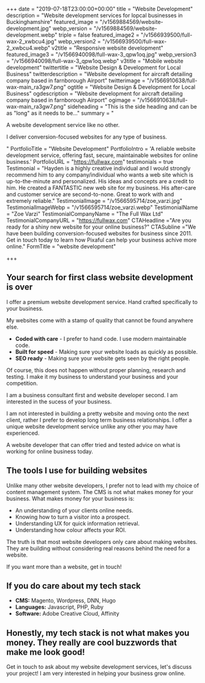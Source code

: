 +++
date = "2019-07-18T23:00:00+00:00"
title = "Website Development"
description = "Website development services for lopcal businesses in Buckinghamshire"
featured_image = "/v1569884569/website-development.jpg"
webp_version = "/v1569884569/website-development.webp"
triple = false
featured_image2 = "/v1566939500/full-wax-2_xwbcu4.jpg"
webp_version2 = "/v1566939500/full-wax-2_xwbcu4.webp"
v2title = "Responsive website development"
featured_image3 = "/v1566940098/full-wax-3_qpw1oq.jpg"
webp_version3 = "/v1566940098/full-wax-3_qpw1oq.webp"
v3title = "Mobile website development"
twittertitle = "Website Design & Development for Local Business"
twitterdescription = "Website development for aircraft detailing company based in farnborough Airport"
twitterimage = "/v1566910638/full-wax-main_ra3gw7.png"
ogtitle = "Website Design & Development for Local Business"
ogdescription = "Website development for aircraft detailing company based in farnborough Airport"
ogimage = "/v1566910638/full-wax-main_ra3gw7.png"
sideheading = "This is the side heading and can be as \"long\" as it needs to be..."
summary = "<p>A website development service like no other.</p><p>I deliver conversion-focused websites for any type of business.</p>"
PortfolioTitle = "Website Development"
PortfolioIntro = 'A reliable website development service, offering fast, secure, maintainable websites for online business.'
PortfolioURL = "https://fullwax.com"
testimonials = true
 Testimonial = "Hayden is a highly creative individual and I would strongly recommend him to any company/individual who wants a web site which is up-to-the-minute and personalized. His ideas and concepts are a credit to him. He created a FANTASTIC new web site for my business. His after-care and customer service are second-to-none. Great to work with and extremely reliable."
 TestimonialImage = "/v1566595714/zoe_varzi.jpg"
 TestimonialImageWebp = "/v1566595714/zoe_varzi.webp"
 TestimonialName = "Zoe Varzi"
 TestimonialCompanyName = "The Full Wax Ltd"
 TestimonialCompanyURL = "https://fullwax.com"
 CTAHeadline ="Are you ready for a shiny new website for your online business?"
CTASubline ="We have been building conversion-focused websites for business since 2011. Get in touch today to learn how Pixaful can help your business achive more online."
FormTitle = "website development"


+++
## Your search for first class website development is over

I offer a premium website development service. Hand crafted specifically to your business.

My websites come with a stamp of quality that cannot be found anywhere else. 

* **Coded with care** - I prefer to hand code. I use modern maintainable code.
* **Built for speed** - Making sure your website loads as quickly as possible.
* **SEO ready** - Making sure your website gets seen by the right people.

Of course, this does not happen without proper planning, research and testing. I make it my business to understand your business and your competition.

I am a business consultant first and website developer second. I am interested in the sucess of your business.

I am not interested in building a pretty website and moving onto the next client, rather I prefer to develop long term business relationships. I offer a unique website development service unlike any other you may have experienced. 

A website developer that can offer tried and tested advice on what is working for online business today.

## The tools I use for building websites

Unlike many other website developers, I prefer not to lead with my choice of content management system. The CMS is not what makes money for your business. What makes money for your business is:

* An understanding of your clients online needs.
* Knowing how to turn a visitor into a prospect.
* Understanding UX for quick information retrieval.
* Understanding how colour affects your ROI.

The truth is that most website developers only care about making websites. They are building without considering real reasons behind the need for a website.

If you want more than a website, get in touch!

## If you do care about my tech stack

* **CMS:** Magento, Wordpress, DNN, Hugo
* **Languages:** Javascript, PHP, Ruby
* **Software:** Adobe Creative Cloud, Affinity

## Honestly, my tech stack is not what makes you money. They really are cool buzzwords that make me look good!

Get in touch to ask about my website development services, let's discuss your project! I am very interested in helping your business grow online.